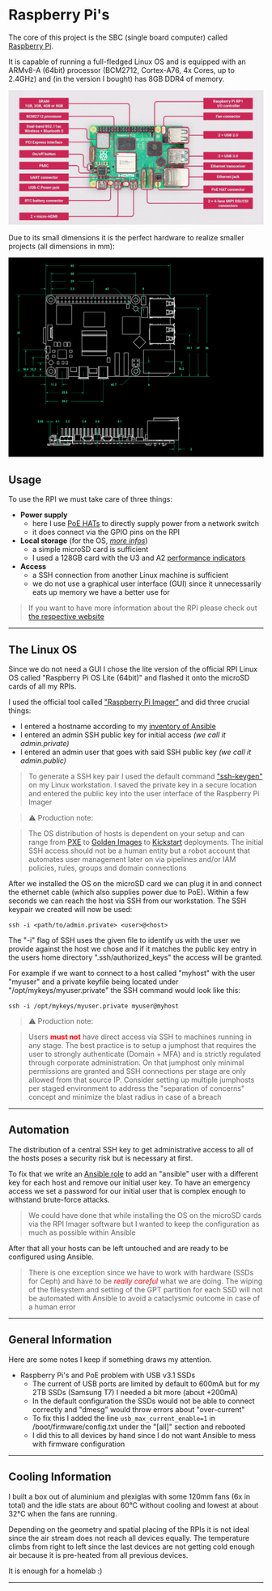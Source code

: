 # Raspberry Pi's

The core of this project is the SBC (single board computer) called [Raspberry Pi](https://www.raspberrypi.com/).

It is capable of running a full-fledged Linux OS and is equipped with an ARMv8-A (64bit) processor (BCM2712, Cortex-A76, 4x Cores, up to 2.4GHz) and (in the version I bought) has 8GB DDR4 of memory.

![image](assets/RPI5_rl.jpg)

Due to its small dimensions it is the perfect hardware to realize smaller projects (all dimensions in mm):

![image](assets/RPI5_dim.png)

## Usage

To use the RPI we must take care of three things:

- **Power supply**
    - here I use [PoE HATs](https://www.waveshare.com/catalog/product/view/id/6434/s/poe-hat-g/category/37/) to directly supply power from a network switch
    - it does connect via the GPIO pins on the RPI
- **Local storage** (for the OS, [*more infos*](ext_info/ext_local_storage.md))
    - a simple microSD card is sufficient
    - I used a 128GB card with the U3 and A2 [performance indicators](https://www.kingston.com/en/blog/personal-storage/memory-card-speed-classes)
- **Access**
    - a SSH connection from another Linux machine is sufficient
    - we do not use a graphical user interface (GUI) since it unnecessarily eats up memory we have a better use for

> If you want to have more information about the RPI please check out [the respective website](https://www.raspberrypi.com/documentation/)

<hr>

## The Linux OS

Since we do not need a GUI I chose the lite version of the official RPI Linux OS called "Raspberry Pi OS Lite (64bit)" and flashed it onto the microSD cards of all my RPIs.

I used the official tool called ["Raspberry Pi Imager"](https://www.raspberrypi.com/software/) and did three crucial things:

- I entered a hostname according to my [inventory of Ansible](https://github.com/hyrsh/homelab-rpi/blob/main/ansible/inventory.yml)
- I entered an admin SSH public key for initial access *(we call it admin.private)*
- I entered an admin user that goes with said SSH public key *(we call it admin.public)*

> To generate a SSH key pair I used the default command ["ssh-keygen"](https://www.ssh.com/academy/ssh/keygen) on my Linux workstation. I saved the private key in a secure location and entered the public key into the user interface of the Raspberry Pi Imager

<empty>

> ⚠️ Production note:

> The OS distribution of hosts is dependent on your setup and can range from [PXE](https://protechgurus.com/vmware-virtual-machine-using-pxe-boot-wds/) to [Golden Images](https://www.redhat.com/en/topics/linux/what-is-a-golden-image) to [Kickstart](https://en.wikipedia.org/wiki/Kickstart_(Linux)) deployments. The initial SSH access should not be a human entity but a robot account that automates user management later on via pipelines and/or IAM policies, rules, groups and domain connections

After we installed the OS on the microSD card we can plug it in and connect the ethernet cable (which also supplies power due to PoE). Within a few seconds we can reach the host via SSH from our workstation. The SSH keypair we created will now be used:

```shell
ssh -i <path/to/admin.private> <user>@<host>
```

The "-i" flag of SSH uses the given file to identify us with the user we provide against the host we chose and if it matches the public key entry in the users home directory ".ssh/authorized_keys" the access will be granted.

 For example if we want to connect to a host called "myhost" with the user "myuser" and a private keyfile being located under "/opt/mykeys/myuser.private" the SSH command would look like this:

```shell
ssh -i /opt/mykeys/myuser.private myuser@myhost
```

> ⚠️ Production note:

> Users <span style="color:red"><b>must not</b></span> have direct access via SSH to machines running in any stage. The best practice is to setup a jumphost that requires the user to strongly authenticate (Domain + MFA) and is strictly regulated through corporate administration. On that jumphost only minimal permissions are granted and SSH connections per stage are only allowed from that source IP. Consider setting up multiple jumphosts per staged environment to address the "separation of concerns" concept and minimize the blast radius in case of a breach

<hr>

## Automation

The distribution of a central SSH key to get administrative access to all of the hosts poses a security risk but is necessary at first.

To fix that we write an [Ansible role](https://docs.ansible.com/ansible/latest/playbook_guide/playbooks_reuse_roles.html) to add an "ansible" user with a different key for each host and remove our initial user key. To have an emergency access we set a password for our initial user that is complex enough to withstand brute-force attacks.

> We could have done that while installing the OS on the microSD cards via the RPI Imager software but I wanted to keep the configuration as much as possible within Ansible

After that all your hosts can be left untouched and are ready to be configured using Ansible.

> There is one exception since we have to work with hardware (SSDs for Ceph) and have to be <span style="color:red"><em>really careful</em></span> what we are doing. The wiping of the filesystem and setting of the GPT partition for each SSD will not be automated with Ansible to avoid a cataclysmic outcome in case of a human error

<hr>

## General Information

Here are some notes I keep if something draws my attention.

- Raspberry Pi's and PoE problem with USB v3.1 SSDs
    - The current of USB ports are limited by default to 600mA but for my 2TB SSDs (Samsung T7) I needed a bit more (about +200mA)
    - In the default configuration the SSDs would not be able to connect correctly and "dmesg" would throw errors about "over-current"
    - To fix this I added the line `usb_max_current_enable=1` in /boot/firmware/config.txt under the "[all]" section and rebooted
    - I did this to all devices by hand since I do not want Ansible to mess with firmware configuration

<hr>

## Cooling Information

I built a box out of aluminium and plexiglas with some 120mm fans (6x in total) and the idle stats are about 60°C without cooling and lowest at about 32°C when the fans are running.

Depending on the geometry and spatial placing of the RPIs it is not ideal since the air stream does not reach all devices equally. The temperature climbs from right to left since the last devices are not getting cold enough air because it is pre-heated from all previous devices.

It is enough for a homelab :)


<hr>
